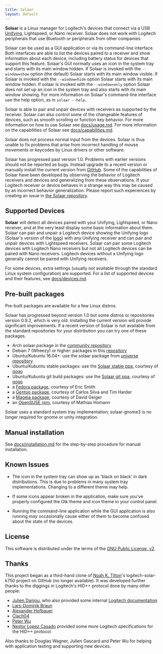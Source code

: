 ```yaml
---
title: Solaar
layout: default
---
```


**Solaar** is a Linux manager for Logitech's devices that connect via a USB
[Unifying][unifying], Lightspeed, or Nano receiver.
Solaar does not work with Logitech peripherals that
use Bluetooth or peripherals from other companies.

Solaar can be used as a GUI application or via its command-line interface.
Both interfaces are able to list the devices paired to a receiver and
show information about each device, including battery status for devices that support this feature.
Solaar's GUI normally uses an icon in the system tray and starts with its main window hidden.
If Solaar is invoked with the `--window=show` option (the default) Solaar starts with its main window visible.
If Solaar is invoked with the `--window=hide` option Solaar starts with its main window hidden.
If solaar is invoked with the `--window=only` option Solaar does not set up an icon in the
system tray and also starts with its main window showing.
For more information on Solaar's command-line interface use the help option,
as in `solaar --help`.

Solaar is able to pair and unpair devices with
receivers as supported by the receiver.  Solaar can also control
some of the changeable features of devices, such as smooth scrolling or
function key behavior.
For more information on how to use Solaar see
[docs/usage.md](https://pwr-solaar.github.io/Solaar/usage).
For more information on the capabilities of Solaar see
[docs/capabilities.md](https://pwr-solaar.github.io/Solaar/capabilities).

Solaar does not process normal input from the devices.  Solaar is thus unable
to fix problems that arise from incorrect handling of mouse movements or keycodes
by Linux drivers or other software.

Solaar has progressed past version 1.0.  Problems with earlier versions should
not be reported as bugs.  Instead upgrade to a recent version or manually install
the current version from [GitHub](https://github.com/pwr-Solaar/Solaar).
Some of the capabilities of Solaar have been developed by observing the behavior of
Logitech receivers and devices and generalizing from these observations.
If your Logitech receiver or device behaves in a strange way this may be caused by
an incorrect behavior generalization.
Please report such experiences by creating an issue in
[the Solaar repository](https://github.com/pwr-Solaar/Solaar/issues).

[unifying]: https://en.wikipedia.org/wiki/Logitech_Unifying_receiver

## Supported Devices

**Solaar** will detect all devices paired with your Unifying, Lightspeed, or Nano
receiver, and at the very least display some basic information about them.
Solaar can pair and unpair a Logitech device showing the Unifying logo (Solaar's version of the [logo][logo])
with any Unifying receiver and can pair and unpair devices with Lightspeed receivers.
Solaar can pair some Logitech
devices with Logitech Nano receivers but not all Logitech devices can be
paired with Nano receivers.  Logitech devices without a Unifying logo
generally cannot be paired with Unifying receivers.

For some devices, extra settings (usually not available through the standard
Linux system configuration) are supported. For a list of supported devices
and their features, see [docs/devices.md](https://pwr-solaar.github.io/Solaar/devices).

[logo]: https://pwr-solaar.github.io/Solaar/assets/solaar.svg

## Pre-built packages

Pre-built packages are available for a few Linux distros.

Solaar has progressed beyond version 1.0 but some distros or repositories
version 0.9.2, which is very old. Installing the current version will
provide significant improvements.  If a recent version of Solaar is not
available from the standard repositories for your distribution you can try
one of these packages.

* Arch solaar package in the [community repository][arch]
* Debian 7 (Wheezy) or higher: packages in this [repository](https://pwr-solaar.github.io/Solaar/debian)
* Ubuntu/Kubuntu 16.04+: use the solaar package from [universe repository][universe repository]
* Ubuntu/Kubuntu stable packages: use the [Solaar stable ppa][ppa2], courtesy of [gogo][ppa4]
* Ubuntu/Kubuntu git build packages: use the [Solaar git ppa][ppa1], courtesy of [gogo][ppa4]
* a [Fedora package][fedora], courtesy of Eric Smith
* a [Gentoo package][gentoo], courtesy of Carlos Silva and Tim Harder
* a [Mageia package][mageia], courtesy of David Geiger
* an [OpenSUSE rpm][opensuse], courtesy of Mathias Homann

Solaar uses a standard system tray implementation; solaar-gnome3 is no longer required for gnome or unity integration.

[ppa4]: https://launchpad.net/~trebelnik-stefina
[ppa2]: https://launchpad.net/~solaar-unifying/+archive/ubuntu/stable
[ppa1]: https://launchpad.net/~solaar-unifying/+archive/ubuntu/ppa
[ppa]: http://launchpad.net/~daniel.pavel/+archive/solaar
[arch]: https://www.archlinux.org/packages/community/any/solaar/
[fedora]: https://apps.fedoraproject.org/packages/solaar
[gentoo]: https://packages.gentoo.org/packages/app-misc/solaar
[mageia]: http://mageia.madb.org/package/show/release/cauldron/application/0/name/solaar
[opensuse]: http://software.opensuse.org/package/Solaar
[universe repository]: http://packages.ubuntu.com/search?keywords=solaar&searchon=names&suite=all&section=all

## Manual installation

See [docs/installation.md](https://pwr-solaar.github.io/Solaar/installation) for the step-by-step procedure for manual installation.


## Known Issues

- The icon in the system tray can show up as 'black on black' in dark
  distributions.  This is due to problems in many system tray
  implementations.  Changing to a different theme may help.

- If some icons appear broken in the application, make sure you've properly
  configured the Gtk theme and icon theme in your control panel.

- Running the command-line application while the GUI
  application is also running *may* occasionally cause either of them to become
  confused about the state of the devices.


## License

This software is distributed under the terms of the
[GNU Public License, v2](COPYING).


## Thanks

This project began as a third-hand clone of [Noah K. Tilton](https://github.com/noah)'s
logitech-solar-k750 project on GitHub (no longer available). It was developed
further thanks to the diggings in Logitech's HID++ protocol done by many other
people:

- [Julien Danjou](http://julien.danjou.info/blog/2012/logitech-k750-linux-support),
who also provided some internal
[Logitech documentation](http://julien.danjou.info/blog/2012/logitech-unifying-upower)
- [Lars-Dominik Braun](http://6xq.net/git/lars/lshidpp.git)
- [Alexander Hofbauer](http://derhofbauer.at/blog/blog/2012/08/28/logitech-performance-mx)
- [Clach04](http://bitbucket.org/clach04/logitech-unifying-receiver-tools)
- [Peter Wu](https://lekensteyn.nl/logitech-unifying.html)
- [Nestor Lopez Casado](http://drive.google.com/folderview?id=0BxbRzx7vEV7eWmgwazJ3NUFfQ28)
provided some more Logitech specifications for the HID++ protocol

Also thanks to Douglas Wagner, Julien Gascard and Peter Wu for helping with
application testing and supporting new devices.

